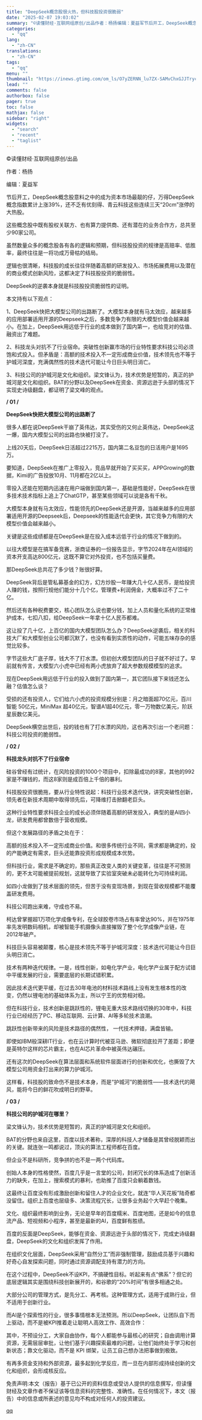 ```yaml
---
title: "DeepSeek概念股很火热，但科技股投资很脆弱"
date: "2025-02-07 19:03:02"
summary: "©读懂财经·互联网组原创/出品作者：杨扬编辑：夏益军节后开工，DeepSeek概念股意料之中的成为资..."
categories:
  - "qq"
lang:
  - "zh-CN"
translations:
  - "zh-CN"
tags:
  - "qq"
menu: ""
thumbnail: "https://inews.gtimg.com/om_ls/O7yZERNN_lu7ZX-SAMvChxGJJTryca9mYRnqwus9StaD0AA_640360/0"
lead: ""
comments: false
authorbox: false
pager: true
toc: false
mathjax: false
sidebar: "right"
widgets:
  - "search"
  - "recent"
  - "taglist"
---
```


©读懂财经·互联网组原创/出品  


作者：杨扬

编辑：夏益军

  


节后开工，DeepSeek概念股意料之中的成为资本市场最靓的仔，万得DeepSeek概念指数累计上涨39%，还不乏有优刻得、青云科技这些连续三天“20cm”涨停的大热股。

  


这些概念股中既有股权关联方、也有算力提供商、还有潜在的业务合作方，总共至少90家公司。

  


虽然数量众多的概念股各有各的逻辑和预期，但科技股投资的规律是高赔率、低胜率，最终往往是一将功成万骨枯的结局。

  


逻辑也很清晰，科技股的成长往往伴随着高额的研发投入、市场拓展费用以及潜在的商业模式创新风险，这都决定了科技股投资的脆弱性。

  


DeepSeek的逆袭本身就是科技股投资脆弱性的证明。

  


本文持有以下观点：

  


1、DeepSeek快把大模型公司的出路断了。大模型本身就有马太效应，越来越多的应用部署适用开源的Deepseek之后，多数竞争力有限的大模型价值会越来越小。在加上，DeepSeek用远低于行业的成本做到了国内第一，也给竞对的估值、融资出了难题。

  


2、科技龙头对抗不了行业宿命。突破性创新赢市场的行业特性要求科技公司必须饱和式投入。但矛盾是：高额的技术投入不一定形成商业价值，技术领先也不等于护城河深度，充满偶然性的技术迭代可能让今日巨头明日消亡。

  


3、科技公司的护城河是文化和组织。梁文锋认为，技术优势是短暂的，真正的护城河是文化和组织。BAT的分野以及DeepSeek在资金、资源远逊于头部的情况下实现史诗级翻盘，都证明了梁文峰的观点。

  


****/ 01 /****

**DeepSeek快把大模型公司的出路断了**

  


很多人都在说DeepSeek干崩了英伟达，其实受伤的又何止英伟达，DeepSeek这一爆，国内大模型公司的出路也快被打没了。

  


上线20天后，DeepSeek日活超过2215万，国内第二名豆包的日活用户是1695万。

  


要知道，DeepSeek在推广上零投入，竞品早就开始了买买买，APPGrowing的数据，Kimi的广告投放10月、11月都在2亿以上。

  


零投入还能在短期内迅速在用户端做到国内第一，基础是性能好，DeepSeek在很多技术技术指标上追上了ChatGTP，甚至某些领域可以说是各有千秋。

  


大模型本身就有马太效应，性能领先的DeepSeek还是开源，当越来越多的应用部署适用开源的Deepseek后，Deepseek的性能迭代会更快，其它竞争力有限的大模型价值会越来越小。

  


关键是这些成绩都是在DeepSeek是在投入成本远低于行业的情况下做到的。

  


以往大模型是在搞军备竞赛，浙商证券的一份报告显示，字节2024年在AI领域的资本开支高达800亿元，这既不算它对外投资，也不包括买量费。

  


那DeepSeek总共花了多少钱？账很好算。

  


DeepSeek背后是管私募基金的幻方，幻方炒股一年赚大几十亿人民币，是给投资人赚的钱，按照行规他们能分十几个亿，管理费+利润佣金，大概率过不了二十亿。

  


然后还有各种税费要交，核心团队怎么说也要分钱，加上人员和量化系统的正常维护成本，七扣八扣，给DeepSeek一年拿十亿人民币都难。

  


这让投了几十亿，上百亿的国内大模型团队怎么办？DeepSeek逆袭后，相关的科技大厂和大模型创业公司都沉默了，也没有看到实质性的动作，可能五味存杂的感觉比较多。

  


字节这些大厂底子厚，钱大不了打水漂。但初创大模型团队的日子就不好过了。早前就有传言，大模型六小虎中已经有两小虎放弃了超大参数规模模型的追求。

  


现在DeepSeek用远低于行业的投入做到了国内第一，其它团队接下来钱还怎么融？估值怎么谈？

  


受损的还有投资人，它们给六小虎的投资规模分别是：月之暗面超70亿元，百川智能 50亿元，MiniMax 超40亿元，智谱A1超40亿元，零一万物数亿美元，阶跃星辰数亿美元。

  


DeepSeek横空出世后，投的钱也有了打水漂的风险，这也再次引出一个老问题：科技公司投资的脆弱性。

  


****/ 02 /****

**科技龙头对抗不了行业宿命**

  


硅谷曾经有过统计，在风险投资的1000个项目中，扣除最成功的8家，其他的992家是不赚钱的，而这8家则是成百倍上千倍的暴利。

  


科技股投资很脆拖，要从行业特性说起：科技行业技术迭代快，讲究突破性创新，领先者在新技术周期中取得领先后，可降维打击掀翻老巨头。

  


这种行业特性要求科技企业的成长必须伴随着高额的研发投入，典型的是AI四小龙，研发费用都曾数倍于营收规模。

  


但这个发展路径的矛盾之处在于：

  


高额的技术投入不一定形成商业价值。和很多传统行业不同，需求都是确定的，投的产能确定有需求，巨头还能靠投资形成规模成本优势。

  


但科技行业，需求是不确定的，那些真正改变人类的关键变革，往往是不可预测的，更不太可能被提前规划，这就导致了实验室突破未必能转化为可持续利润。

  


如四小龙做到了技术层面的领先，但苦于没有变现场景，到现在营收规模都不能覆盖研发费用。

  


科技公司跑出来难，守成也不易。

  


柯达曾掌握超1万项化学成像专利，在全球胶卷市场占有率曾达90%，并在1975年率先发明数码相机，却被智能手机摄像头直接摧毁了整个化学成像产业链，在2012年破产。

  


科技巨头容易被颠覆，核心是技术领先不等于护城河深度：技术迭代可能让今日巨头明日消亡。

  


技术有两种迭代规律。一是，线性创新，如电化学产业，电化学产业属于配方试错中平缓发展的行业，需要底层的长期试错积累。

  


因此技术迭代更平缓，在过去30年电池的材料技术路线上没有发生根本性的改变，仍然以锂电池的基础体系为主，所以宁王的优势相对稳。

  


但在科技行业，技术创新是跳跃性的，锂电无重大技术路线切换的30年中，科技行业已经经历了PC、移动互联网、云计算、AI等多轮技术浪潮。

  


跳跃性创新带来的风险是技术路径的偶然性， 一代技术押错，满盘皆输。

  


即使如IBM般深耕IT行业，也在云计算时代被亚马逊、微软彻底拉开了差距；即便是英特尔这样的芯片霸主，也在AI芯片革命中被英伟达碾压。

  


还有这次的DeepSeek在算法层面和系统软件层面进行的创新和优化，也撕毁了大模型公司用资金打出来的算力护城河。

  


这样看，科技股的致命伤不是技术本身，而是“护城河”的脆弱性——技术迭代的飓风，能将今日的鲜花吹成明日的野草。

  


****/ 03 /****

**科技公司的护城河在哪里？**

  


梁文锋认为，技术优势是短暂的，真正的护城河是文化和组织。

  


BAT的分野也来自这里，百度以技术著称，深厚的科技人才储备是其曾经脱颖而出的关键。就连张一鸣都说过，顶尖的算法工程师都在百度。

  


但企业不是科研所，竞争拼的也不是一两个代码库。

  


创始人本身的性格使然，百度几乎是一言堂的公司，封闭冗长的体系造成了创新活力的缺失，在加上，搜索模式的暴利，也助推了百度只会躺着数钱。

  


这最终让百度没有形成激励创新和留住人才的企业文化，就连“华人天花板”陆奇都没留住。组织上百度也层级多、决策流程冗长，让很多业务起个大早赶个晚集。

  


文化、组织最终影响到业务，无论是早年的百度糯米、百度地图，还是如今的信息流产品、短视频和小程序，甚至是最新的AI，百度鲜有胜绩。

  


百度的反面是DeepSeek，能够在资金、资源远逊于头部的情况下，完成史诗级翻盘，DeepSeek的文化和组织发挥了作用。

  


在组织文化层面，DeepSeek采用“自然分工”而非强制管理，鼓励成员基于兴趣和好奇心自发探索问题，同时通过资源调配支持有潜力的方向。

  


在这个过程中，DeepSeek不设KPI，不搞硬性目标。听起来有点“佛系”？但它的底层逻辑其实是围绕科技创新展开的，和谷歌的“20%时间”有很多相通之处。

  


大部分公司的管理方式，是先分工、再考核。这种管理方式，适用于成熟行业，但不适用于创新行业。

  


而AI是个探索性的行业，很多事情根本无法预测。所以DeepSeek，让团队自下而上驱动，而不是被KPI推着走让聪明人高效工作、高效合作：

  


其中，不预设分工，大家自由协作，每个人都能参与最核心的研究；自由调用计算资源，无需层层审批，让他们基于兴趣探索最难的问题，让他们始终处于学习和创新状态；靠文化驱动，而不是 KPI 绑架，让员工自己想办法把事做到极致。

  


有再多资金支持和外部资源，最多起到化学反应，而一旦在内部形成持续创新的文化和组织，会形成核反应。

  


免责声明:本文（报告）基于已公开的资料信息或受访人提供的信息撰写，但读懂财经及文章作者不保证该等信息资料的完整性、准确性。在任何情况下，本文（报告）中的信息或所表述的意见均不构成对任何人的投资建议。

[qq](https://new.qq.com/rain/a/20250207A07UTS00)
